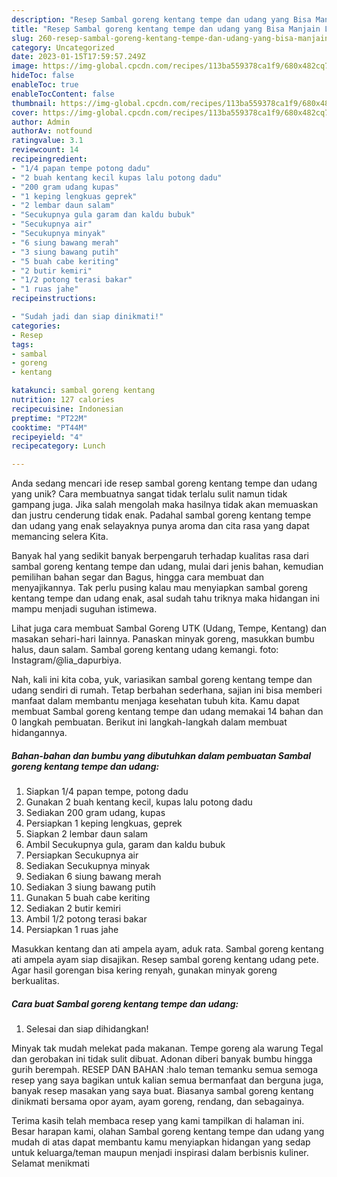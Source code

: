 ```yaml
---
description: "Resep Sambal goreng kentang tempe dan udang yang Bisa Manjain Lidah"
title: "Resep Sambal goreng kentang tempe dan udang yang Bisa Manjain Lidah"
slug: 260-resep-sambal-goreng-kentang-tempe-dan-udang-yang-bisa-manjain-lidah
category: Uncategorized
date: 2023-01-15T17:59:57.249Z
image: https://img-global.cpcdn.com/recipes/113ba559378ca1f9/680x482cq70/sambal-goreng-kentang-tempe-dan-udang-foto-resep-utama.jpg
hideToc: false
enableToc: true
enableTocContent: false
thumbnail: https://img-global.cpcdn.com/recipes/113ba559378ca1f9/680x482cq70/sambal-goreng-kentang-tempe-dan-udang-foto-resep-utama.jpg
cover: https://img-global.cpcdn.com/recipes/113ba559378ca1f9/680x482cq70/sambal-goreng-kentang-tempe-dan-udang-foto-resep-utama.jpg
author: Admin
authorAv: notfound
ratingvalue: 3.1
reviewcount: 14
recipeingredient:
- "1/4 papan tempe potong dadu"
- "2 buah kentang kecil kupas lalu potong dadu"
- "200 gram udang kupas"
- "1 keping lengkuas geprek"
- "2 lembar daun salam"
- "Secukupnya gula garam dan kaldu bubuk"
- "Secukupnya air"
- "Secukupnya minyak"
- "6 siung bawang merah"
- "3 siung bawang putih"
- "5 buah cabe keriting"
- "2 butir kemiri"
- "1/2 potong terasi bakar"
- "1 ruas jahe"
recipeinstructions:

- "Sudah jadi dan siap dinikmati!"
categories:
- Resep
tags:
- sambal
- goreng
- kentang

katakunci: sambal goreng kentang 
nutrition: 127 calories
recipecuisine: Indonesian
preptime: "PT22M"
cooktime: "PT44M"
recipeyield: "4"
recipecategory: Lunch

---
```





Anda sedang mencari ide resep sambal goreng kentang tempe dan udang yang unik? Cara membuatnya sangat tidak terlalu sulit namun tidak gampang juga. Jika salah mengolah maka hasilnya tidak akan memuaskan dan justru cenderung tidak enak. Padahal sambal goreng kentang tempe dan udang yang enak selayaknya punya aroma dan cita rasa yang dapat memancing selera Kita.





Banyak hal yang sedikit banyak berpengaruh terhadap kualitas rasa dari sambal goreng kentang tempe dan udang, mulai dari jenis bahan, kemudian pemilihan bahan segar dan Bagus, hingga cara membuat dan menyajikannya. Tak perlu pusing kalau mau menyiapkan sambal goreng kentang tempe dan udang enak,      asal sudah tahu triknya maka hidangan ini mampu menjadi suguhan istimewa.














Lihat juga cara membuat Sambal Goreng UTK (Udang, Tempe, Kentang) dan masakan sehari-hari lainnya. Panaskan minyak goreng, masukkan bumbu halus, daun salam. Sambal goreng kentang udang kemangi. foto: Instagram/@lia_dapurbiya.






Nah, kali ini kita coba, yuk, variasikan sambal goreng kentang tempe dan udang sendiri di rumah. Tetap berbahan sederhana, sajian ini bisa memberi manfaat dalam membantu menjaga kesehatan tubuh kita. Kamu dapat membuat Sambal goreng kentang tempe dan udang memakai 14 bahan dan 0 langkah pembuatan. Berikut ini langkah-langkah dalam membuat hidangannya.

<!--inarticleads1-->

##### Bahan-bahan dan bumbu yang dibutuhkan dalam pembuatan Sambal goreng kentang tempe dan udang:

1. Siapkan 1/4 papan tempe, potong dadu
1. Gunakan 2 buah kentang kecil, kupas lalu potong dadu
1. Sediakan 200 gram udang, kupas
1. Persiapkan 1 keping lengkuas, geprek
1. Siapkan 2 lembar daun salam
1. Ambil Secukupnya gula, garam dan kaldu bubuk
1. Persiapkan Secukupnya air
1. Sediakan Secukupnya minyak
1. Sediakan 6 siung bawang merah
1. Sediakan 3 siung bawang putih
1. Gunakan 5 buah cabe keriting
1. Sediakan 2 butir kemiri
1. Ambil 1/2 potong terasi bakar
1. Persiapkan 1 ruas jahe


Masukkan kentang dan ati ampela ayam, aduk rata. Sambal goreng kentang ati ampela ayam siap disajikan. Resep sambal goreng kentang udang pete. Agar hasil gorengan bisa kering renyah, gunakan minyak goreng berkualitas. 

<!--inarticleads2-->

##### Cara buat Sambal goreng kentang tempe dan udang:


1. Selesai dan siap dihidangkan!

Minyak tak mudah melekat pada makanan. Tempe goreng ala warung Tegal dan gerobakan ini tidak sulit dibuat. Adonan diberi banyak bumbu hingga gurih berempah. RESEP DAN BAHAN :halo teman temanku semua semoga resep yang saya bagikan untuk kalian semua bermanfaat dan berguna juga, banyak resep masakan yang saya buat. Biasanya sambal goreng kentang dinikmati bersama opor ayam, ayam goreng, rendang, dan sebagainya. 

Terima kasih telah membaca resep yang kami tampilkan di halaman ini. Besar harapan kami, olahan Sambal goreng kentang tempe dan udang yang mudah di atas dapat membantu kamu menyiapkan hidangan yang sedap untuk keluarga/teman maupun menjadi inspirasi dalam berbisnis kuliner. Selamat menikmati
